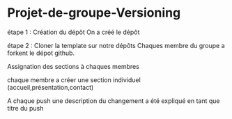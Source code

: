# Projet-de-groupe-Versioning
étape 1 : Création du dépôt
On a créé le dépôt

étape 2 : Cloner la template sur notre dépôts 
Chaques membre du groupe a forkent le dépot github.

Assignation des sections à chaques membres 

chaque membre a créer une section individuel (accueil,présentation,contact) 

A chaque push une description du changement a été expliqué en tant que titre du push

